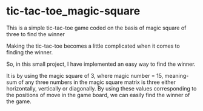 # tic-tac-toe_magic-square
This is a simple tic-tac-toe game coded on the basis of magic square of three to find the winner

Making the tic-tac-toe becomes a little complicated when it comes to finding the winner.

So, in this small project, I have implemented an easy way to find the winner.

It is by using the magic square of 3, where magic number = 15, meaning- sum of any three numbers in the magic square matrix is three either horizontally, vertically or diagonally. By using these values corresponding to the positions of move in the game board, we can easily find the winner of the game.
